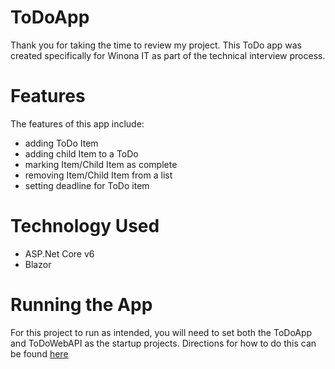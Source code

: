 # ToDoApp
Thank you for taking the time to review my project. This ToDo app was created specifically for Winona IT as part of the technical interview process.

# Features
The features of this app include:
- adding ToDo Item
- adding child Item to a ToDo
- marking Item/Child Item as complete
- removing Item/Child Item from a list
- setting deadline for ToDo item

# Technology Used
- ASP.Net Core v6
- Blazor

# Running the App
For this project to run as intended, you will need to set both the ToDoApp and ToDoWebAPI as the startup projects. Directions for how to do this can be found [here](https://learn.microsoft.com/en-us/visualstudio/ide/how-to-set-multiple-startup-projects?view=vs-2022)
